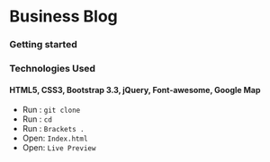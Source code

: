 # Business Blog
### **Getting started**
### Technologies Used
#### HTML5, CSS3, Bootstrap 3.3, jQuery, Font-awesome, Google Map
 - Run :  `git clone `
 - Run :  `cd `
 - Run :  `Brackets .`
 - Open:  `Index.html`
 - Open:  `Live Preview`  
